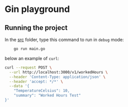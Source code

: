 # Gin playground

## Running the project

In the [src](./src) folder, type this command to run in `debug` mode:

```bash
    go run main.go
```

below an example of `curl`:

```bash
curl --request POST \
  --url http://localhost:3000/v1/workedHours \
  --header 'Content-Type: application/json' \
  --header 'accept: */*' \
  --data '{
	"TemperatureCelsius": 10,
	"summary": "Worked Hours Test"
}'
```
